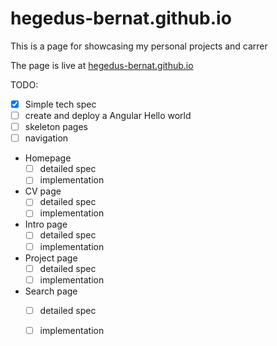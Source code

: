 # hegedus-bernat.github.io

This is a page for showcasing my personal projects and carrer

The page is live at [hegedus-bernat.github.io](hegedus-bernat.github.io)

TODO:

- [x] Simple tech spec
- [ ] create and deploy a Angular Hello world
- [ ] skeleton pages
- [ ] navigation
- Homepage
    - [ ] detailed spec
    - [ ] implementation
- CV page
    - [ ] detailed spec
    - [ ] implementation
- Intro page
    - [ ] detailed spec
    - [ ] implementation
- Project page
    - [ ] detailed spec
    - [ ] implementation
- Search page
    - [ ] detailed spec
    - [ ] implementation

